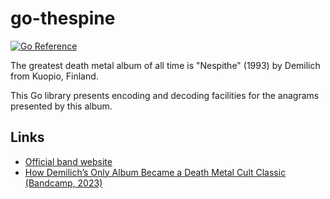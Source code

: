 # go-thespine

[![Go Reference](https://pkg.go.dev/badge/github.com/thevilledev/go-thespine.svg)](https://pkg.go.dev/github.com/thevilledev/go-thespine)

The greatest death metal album of all time is "Nespithe" (1993) by Demilich from Kuopio, Finland.

This Go library presents encoding and decoding facilities for the anagrams presented by this album.

## Links

- [Official band website](https://demilich.band/)
- [How Demilich’s Only Album Became a Death Metal Cult Classic (Bandcamp, 2023)](https://daily.bandcamp.com/features/demilich-nespithe-interview)